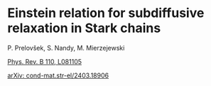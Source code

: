 # Einstein relation for subdiffusive relaxation in Stark chains

P. Prelovšek, S. Nandy, M. Mierzejewski

[Phys. Rev. B 110, L081105](https://journals.aps.org/prb/abstract/10.1103/PhysRevB.110.L081105)

[arXiv: cond-mat.str-el/2403.18906](https://arxiv.org/abs/2403.18906)
